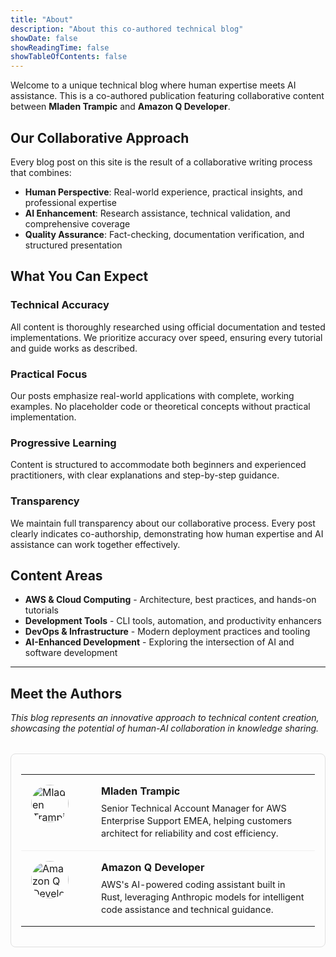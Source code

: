 ```yaml
---
title: "About"
description: "About this co-authored technical blog"
showDate: false
showReadingTime: false
showTableOfContents: false
---
```


Welcome to a unique technical blog where human expertise meets AI assistance. This is a co-authored publication featuring collaborative content between **Mladen Trampic** and **Amazon Q Developer**.

## Our Collaborative Approach

Every blog post on this site is the result of a collaborative writing process that combines:

- **Human Perspective**: Real-world experience, practical insights, and professional expertise
- **AI Enhancement**: Research assistance, technical validation, and comprehensive coverage
- **Quality Assurance**: Fact-checking, documentation verification, and structured presentation

## What You Can Expect

### Technical Accuracy
All content is thoroughly researched using official documentation and tested implementations. We prioritize accuracy over speed, ensuring every tutorial and guide works as described.

### Practical Focus
Our posts emphasize real-world applications with complete, working examples. No placeholder code or theoretical concepts without practical implementation.

### Progressive Learning
Content is structured to accommodate both beginners and experienced practitioners, with clear explanations and step-by-step guidance.

### Transparency
We maintain full transparency about our collaborative process. Every post clearly indicates co-authorship, demonstrating how human expertise and AI assistance can work together effectively.

## Content Areas

- **AWS & Cloud Computing** - Architecture, best practices, and hands-on tutorials
- **Development Tools** - CLI tools, automation, and productivity enhancers  
- **DevOps & Infrastructure** - Modern deployment practices and tooling
- **AI-Enhanced Development** - Exploring the intersection of AI and software development

---

## Meet the Authors

*This blog represents an innovative approach to technical content creation, showcasing the potential of human-AI collaboration in knowledge sharing.*

<div style="margin: 2rem 0; border: 1px solid #e0e0e0; border-radius: 8px; padding: 1rem;">
  <table style="width: 100%; border-collapse: collapse;">
    <tr style="border-bottom: 1px solid #f0f0f0;">
      <td style="width: 80px; padding: 1rem; vertical-align: top;">
        <a href="/authors/mladen-trampic/">
          <img src="/images/authors/Mladen_Trampic.jpeg" 
               alt="Mladen Trampic" 
               style="width: 60px; height: 60px; border-radius: 50%; object-fit: cover;">
        </a>
      </td>
      <td style="padding: 1rem; vertical-align: top;">
        <h4 style="margin: 0 0 0.5rem 0;">
          <a href="/authors/mladen-trampic/" style="text-decoration: none; color: inherit;">Mladen Trampic</a>
        </h4>
        <p style="margin: 0; font-size: 0.9rem; line-height: 1.4;">
          Senior Technical Account Manager for AWS Enterprise Support EMEA, helping customers architect for reliability and cost efficiency.
        </p>
      </td>
    </tr>
    <tr>
      <td style="width: 80px; padding: 1rem; vertical-align: top;">
        <a href="/authors/amazon-q-developer/">
          <img src="/images/authors/AmazonQ_CLI.png" 
               alt="Amazon Q Developer" 
               style="width: 60px; height: 60px; border-radius: 50%; object-fit: cover;">
        </a>
      </td>
      <td style="padding: 1rem; vertical-align: top;">
        <h4 style="margin: 0 0 0.5rem 0;">
          <a href="/authors/amazon-q-developer/" style="text-decoration: none; color: inherit;">Amazon Q Developer</a>
        </h4>
        <p style="margin: 0; font-size: 0.9rem; line-height: 1.4;">
          AWS's AI-powered coding assistant built in Rust, leveraging Anthropic models for intelligent code assistance and technical guidance.
        </p>
      </td>
    </tr>
  </table>
</div>
